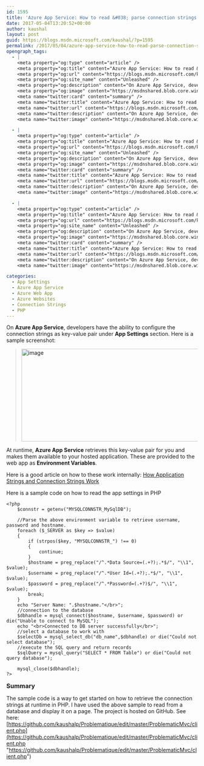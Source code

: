 ```yaml
---
id: 1595
title: 'Azure App Service: How to read &#038; parse connection strings via PHP'
date: 2017-05-04T13:20:52+00:00
author: kaushal
layout: post
guid: https://blogs.msdn.microsoft.com/kaushal/?p=1595
permalink: /2017/05/04/azure-app-service-how-to-read-parse-connection-strings-via-php/
opengraph_tags:
  - |
    <meta property="og:type" content="article" />
    <meta property="og:title" content="Azure App Service: How to read &amp; parse connection strings via PHP" />
    <meta property="og:url" content="https://blogs.msdn.microsoft.com/kaushal/2017/05/04/azure-app-service-how-to-read-parse-connection-strings-via-php/" />
    <meta property="og:site_name" content="Unleashed" />
    <meta property="og:description" content="On Azure App Service, developers have the ability to configure the connection strings as key-value pair under App Settings section. Here is a sample screenshot: At runtime, Azure App Service retrieves this key-value pair for you and makes them available to your hosted application. These are provided to the web app as Environment Variables. Here..." />
    <meta property="og:image" content="https://msdnshared.blob.core.windows.net/media/2017/05/image_thumb52.png" />
    <meta name="twitter:card" content="summary" />
    <meta name="twitter:title" content="Azure App Service: How to read &amp; parse connection strings via PHP" />
    <meta name="twitter:url" content="https://blogs.msdn.microsoft.com/kaushal/2017/05/04/azure-app-service-how-to-read-parse-connection-strings-via-php/" />
    <meta name="twitter:description" content="On Azure App Service, developers have the ability to configure the connection strings as key-value pair under App Settings section. Here is a sample screenshot: At runtime, Azure App Service retrieves this key-value pair for you and makes them available to your hosted application. These are provided to the web app as Environment Variables. Here..." />
    <meta name="twitter:image" content="https://msdnshared.blob.core.windows.net/media/2017/05/image_thumb52.png" />

  - |
    <meta property="og:type" content="article" />
    <meta property="og:title" content="Azure App Service: How to read &amp; parse connection strings via PHP" />
    <meta property="og:url" content="https://blogs.msdn.microsoft.com/kaushal/2017/05/04/azure-app-service-how-to-read-parse-connection-strings-via-php/" />
    <meta property="og:site_name" content="Unleashed" />
    <meta property="og:description" content="On Azure App Service, developers have the ability to configure the connection strings as key-value pair under App Settings section. Here is a sample screenshot: At runtime, Azure App Service retrieves this key-value pair for you and makes them available to your hosted application. These are provided to the web app as Environment Variables. Here..." />
    <meta property="og:image" content="https://msdnshared.blob.core.windows.net/media/2017/05/image_thumb52.png" />
    <meta name="twitter:card" content="summary" />
    <meta name="twitter:title" content="Azure App Service: How to read &amp; parse connection strings via PHP" />
    <meta name="twitter:url" content="https://blogs.msdn.microsoft.com/kaushal/2017/05/04/azure-app-service-how-to-read-parse-connection-strings-via-php/" />
    <meta name="twitter:description" content="On Azure App Service, developers have the ability to configure the connection strings as key-value pair under App Settings section. Here is a sample screenshot: At runtime, Azure App Service retrieves this key-value pair for you and makes them available to your hosted application. These are provided to the web app as Environment Variables. Here..." />
    <meta name="twitter:image" content="https://msdnshared.blob.core.windows.net/media/2017/05/image_thumb52.png" />

  - |
    <meta property="og:type" content="article" />
    <meta property="og:title" content="Azure App Service: How to read &amp; parse connection strings via PHP" />
    <meta property="og:url" content="https://blogs.msdn.microsoft.com/kaushal/2017/05/04/azure-app-service-how-to-read-parse-connection-strings-via-php/" />
    <meta property="og:site_name" content="Unleashed" />
    <meta property="og:description" content="On Azure App Service, developers have the ability to configure the connection strings as key-value pair under App Settings section. Here is a sample screenshot: At runtime, Azure App Service retrieves this key-value pair for you and makes them available to your hosted application. These are provided to the web app as Environment Variables. Here..." />
    <meta property="og:image" content="https://msdnshared.blob.core.windows.net/media/2017/05/image_thumb52.png" />
    <meta name="twitter:card" content="summary" />
    <meta name="twitter:title" content="Azure App Service: How to read &amp; parse connection strings via PHP" />
    <meta name="twitter:url" content="https://blogs.msdn.microsoft.com/kaushal/2017/05/04/azure-app-service-how-to-read-parse-connection-strings-via-php/" />
    <meta name="twitter:description" content="On Azure App Service, developers have the ability to configure the connection strings as key-value pair under App Settings section. Here is a sample screenshot: At runtime, Azure App Service retrieves this key-value pair for you and makes them available to your hosted application. These are provided to the web app as Environment Variables. Here..." />
    <meta name="twitter:image" content="https://msdnshared.blob.core.windows.net/media/2017/05/image_thumb52.png" />

categories:
  - App Settings
  - Azure App Service
  - Azure Web App
  - Azure Websites
  - Connection Strings
  - PHP
---
```

On **Azure App Service**, developers have the ability to configure the connection strings as key-value pair under **App Settings** section. Here is a sample screenshot:

> [<img title="image" style="padding-top: 0px;padding-left: 0px;padding-right: 0px;border-width: 0px" border="0" alt="image" src="https://msdnshared.blob.core.windows.net/media/2017/05/image_thumb52.png" width="718" height="244" />](https://msdnshared.blob.core.windows.net/media/2017/05/image49.png)

At runtime, **Azure App Service** retrieves this key-value pair for you and makes them available to your hosted application. These are provided to the web app as **Environment Variables**.

Here is a good article on how to these work internally: [How Application Strings and Connection Strings Work](https://azure.microsoft.com/en-in/blog/windows-azure-web-sites-how-application-strings-and-connection-strings-work/ "https://azure.microsoft.com/en-in/blog/windows-azure-web-sites-how-application-strings-and-connection-strings-work/")

Here is a sample code on how to read the app settings in PHP

```php5
<?php
    $connstr = getenv("MYSQLCONNSTR_MySqlDB");    

    //Parse the above environment variable to retrieve username, password and hostname.
    foreach ($_SERVER as $key => $value)
    {
        if (strpos($key, "MYSQLCONNSTR_") !== 0)
        {
            continue;
        }
        $hostname = preg_replace("/^.*Data Source=(.+?);.*$/", "\\1", $value);
        $username = preg_replace("/^.*User Id=(.+?);.*$/", "\\1", $value);
        $password = preg_replace("/^.*Password=(.+?)$/", "\\1", $value);
        break;
    }
    echo "Server Name: ".$hostname."</br>";
    //connection to the database
    $dbhandle = mysql_connect($hostname, $username, $password) or die("Unable to connect to MySQL");
    echo "<br>Connected to DB server successfully</br>";
    //select a database to work with
    $selectDb = mysql_select_db("db_name",$dbhandle) or die("Could not select database");
    //execute the SQL query and return records
    $sqlQuery = mysql_query("SELECT * FROM Table") or die("Could not query database");

    mysql_close($dbhandle);
?>
```

<span style="font-size: medium"><strong>Summary</strong></span>

The sample code is a way to get started on how to retrieve the connection strings at runtime in PHP. I have used the above sample to read from a database and display it on a page. The project is hosted on GitHub. See here: [https://github.com/kaushalp/Problematique/edit/master/ProblematicMvc/client.php](https://github.com/kaushalp/Problematique/edit/master/ProblematicMvc/client.php "https://github.com/kaushalp/Problematique/edit/master/ProblematicMvc/client.php")
